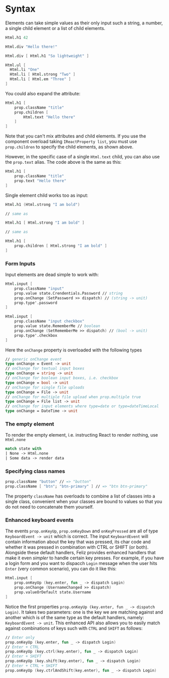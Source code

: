 # Syntax

Elements can take simple values as their only input such a string, a number, a single child element or a list of child elements.

```fs
Html.h1 42

Html.div "Hello there!"

Html.div [ Html.h1 "So lightweight" ]

Html.ul [
  Html.li "One"
  Html.li [ Html.strong "Two" ]
  Html.li [ Html.em "Three" ]
]
```
You could also expand the attribute:
```fs
Html.h1 [
    prop.className "title"
    prop.children [
        Html.text "Hello there"
    ]
]
```
Note that you can't mix attributes and child elements. If you use the component overload taking `IReactProperty list`, you must use `prop.children` to specify the child elements, as shown above.

However, in the specific case of a single `Html.text` child, you can also use the `prop.text` alias. The code above is the same as this:
```fs
Html.h1 [
    prop.className "title"
    prop.text "Hello there"
]
```
Single element child works too as input:
```fs
Html.h1 (Html.strong "I am bold")

// same as

Html.h1 [ Html.strong "I am bold" ]

// same as

Html.h1 [
    prop.children [ Html.strong "I am bold" ]
]
```

### Form Inputs

Input elements are dead simple to work with:

```fs
Html.input [
    prop.className "input"
    prop.value state.Crendentials.Password // string
    prop.onChange (SetPassword >> dispatch) // (string -> unit)
    prop.type'.password
]

Html.input [
    prop.className "input checkbox"
    prop.value state.RememberMe // boolean
    prop.onChange (SetRememberMe >> dispatch) // (bool -> unit)
    prop.type'.checkbox
]
```
Here the `onChange` property is overloaded with the following types
```fs
// generic onChange event
type onChange = Event -> unit
// onChange for textual input boxes
type onChange = string -> unit
// onChange for boolean input boxes, i.e. checkbox
type onChange = bool -> unit
// onChange for single file uploads
type onChange = File -> unit
// onChange for multiple file upload when prop.multiple true
type onChange = File list -> unit
// onChange for input elements where type=date or type=dateTimeLocal
type onChange = DateTime -> unit
```

### The empty element

To render the empty element, i.e. instructing React to render nothing, use `Html.none`
```fs
match state with
| None -> Html.none
| Some data -> render data
```

### Specifying class names

```fs
prop.className "button" // => "button"
prop.className [ "btn"; "btn-primary" ] // => "btn btn-primary"
```

The property `className` has overloads to combine a list of classes into a single class, convenient when your classes are bound to values so that you do not need to concatenate them yourself.

### Enhanced keyboard events

The events `prop.onKeyUp`, `prop.onKeyDown` and `onKeyPressed` are all of type `KeyboardEvent -> unit` which is correct. The input `KeyboardEvent` will contain information about the key that was pressed, its char code and whether it was pressed in combination with CTRL or SHIFT (or both). Alongside these default handlers, Feliz provides enhanced handlers that make it even *simpler* to handle certain key presses. For example, if you have a login form and you want to dispacch `Login` message when the user hits `Enter` (very common scenario), you can do it like this:
```fs
Html.input [
    prop.onKeyUp (key.enter, fun _ -> dispatch Login)
    prop.onChange (UsernameChanged >> dispatch)
    prop.valueOrDefault state.Username
]
```
Notice the first properties `prop.onKeyUp (key.enter, fun _ -> dispatch Login)`. It takes two parameters: one is the key we are matching against and another which is of the same type as the default handlers, namely: `KeyboardEvent -> unit`. This enhanced API also allows you to easily match against combinations of keys such with `CTRL` and `SHIFT` as follows:
```fs
// Enter only
prop.onKeyUp (key.enter, fun _ -> dispatch Login)
// Enter + CTRL
prop.onKeyUp (key.ctrl(key.enter), fun _ -> dispatch Login)
// Enter + SHIFT
prop.onKeyUp (key.shift(key.enter), fun _ -> dispatch Login)
// Enter + CTRL + SHIFT
prop.onKeyUp (key.ctrlAndShift(key.enter), fun _ -> dispatch Login)
```
